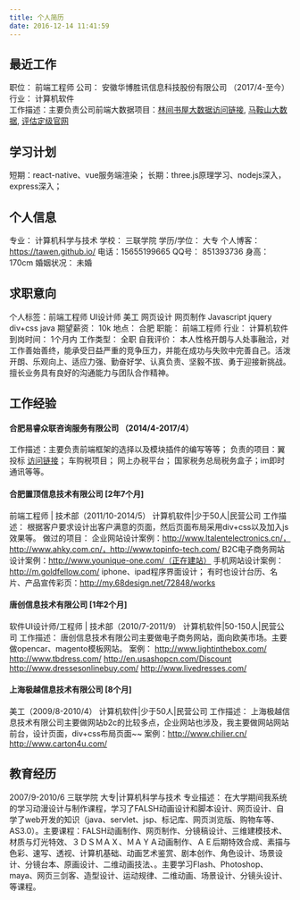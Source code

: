 ```yaml
---
title: 个人简历
date: 2016-12-14 11:41:59
---
```


## 最近工作
职位：	前端工程师
公司：	安徽华博胜讯信息科技股份有限公司 （2017/4-至今）
行业：	计算机软件	
工作描述：主要负责公司前端大数据项目：[林间书屋大数据访问链接](http://218.22.58.76:25183/bigdataljswPC/),
[马鞍山大数据](http://218.22.58.76:18085/bigdataMAS/index62.html),
[评估定级官网](http://192.168.1.147:8089/evaows/)


## 学习计划
短期：react-native、vue服务端渲染；
长期：three.js原理学习、nodejs深入，express深入；


## 个人信息
专业：	计算机科学与技术
学校：	三联学院
学历/学位：	大专
个人博客：https://tawen.github.io/
电话：15655199665
QQ号：	851393736 
身高：	170cm
婚姻状况：	未婚

## 求职意向
个人标签：前端工程师 UI设计师 美工 网页设计 网页制作 Javascript jquery div+css java
期望薪资：	10k
地点：	合肥
职能：	前端工程师
行业：	计算机软件
到岗时间：	1个月内
工作类型：	全职
自我评价：	本人性格开朗与人处事融洽，对工作善始善终，能承受日益严重的竞争压力，并能在成功与失败中完善自己。活泼开朗、乐观向上、适应力强、勤奋好学、认真负责、坚毅不拔、勇于迎接新挑战。擅长业务具有良好的沟通能力与团队合作精神。

## 工作经验


#### 合肥易睿众联咨询服务有限公司 （2014/4-2017/4）
工作描述：主要负责前端框架的选择以及模块插件的编写等等；
负责的项目：翼投标 [访问链接](http://218.22.2.29:9080/index)； 车购税项目； 网上办税平台； 国家税务总局税务盒子；im即时通讯等等。

#### 合肥置顶信息技术有限公司 [2年7个月]
前端工程师 | 技术部（2011/10-2014/5）
计算机软件|少于50人|民营公司
工作描述：	根据客户要求设计出客户满意的页面，然后页面布局采用div+css以及加入js效果等。
做过的项目：
企业网站设计案例：http://www.ltalentelectronics.cn/，http://www.ahky.com.cn/，http://www.topinfo-tech.com/
B2C电子商务网站设计案例：http://www.younique-one.com/（正在建站）
手机网站设计案例：http://m.goldfellow.com/
iphone、ipad程序界面设计；
有时也设计台历、名片、产品宣传彩页：http://my.68design.net/72848/works

#### 唐创信息技术有限公司 [1年2个月]
软件UI设计师/工程师 | 技术部（2010/7-2011/9）
计算机软件|50-150人|民营公司
工作描述：	唐创信息技术有限公司主要做电子商务网站，面向欧美市场。主要做opencar、magento模板网站。
案例：
http://www.lightinthebox.com/
http://www.tbdress.com/
http://en.usashopcn.com/Discount
http://www.dressesonlinebuy.com/
http://www.livedresses.com/

#### 上海极越信息技术有限公司 [8个月]
美工（2009/8-2010/4）
计算机软件|少于50人|民营公司
工作描述：	上海极越信息技术有限公司主要做网站b2c的比较多点，企业网站也涉及，我主要做网站网站前台，设计页面，div+css布局页面~~
案例：http://www.chilier.cn/
http://www.carton4u.com/

## 教育经历
2007/9-2010/6	三联学院
大专|计算机科学与技术
专业描述：	在大学期间我系统的学习动漫设计与制作课程，学习了FALSH动画设计和脚本设计、网页设计、自学了web开发的知识（java、servlet、jsp、标记库、网页浏览版、购物车等、AS3.0）。主要课程：FALSH动画制作、网页制作、分镜稿设计、三维建模技术、材质与灯光特效、３ＤＳＭＡＸ、ＭＡＹＡ动画制作、ＡＥ后期特效合成、素描与色彩、速写、透视、计算机基础、动画艺术鉴赏、剧本创作、角色设计、场景设计、分镜台本、原画设计、二维动画技法、。主要学习Flash、Photoshop、maya、网页三剑客、造型设计、运动规律、二维动画、场景设计、分镜头设计、等课程。